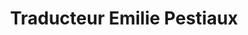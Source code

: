 ---
title: "Traducteur Emilie Pestiaux"
url: /chateau-thierry/traducteur-emilie-pestiaux/
shop: magasin de variétés
---